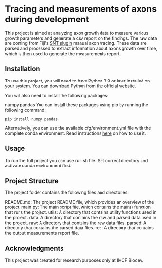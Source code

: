# Tracing and measurements of axons during development
This project is aimed at analyzing axon growth data to measure various growth parameters and generate a csv report on the findings. The raw data are coming from Fiji's [SNT plugin](https://imagej.net/plugins/snt/) manual axon tracing. These data are parsed and processed to extract information about axons growth over time, which is then used to generate the measurements report.

## Installation
To use this project, you will need to have Python 3.9 or later installed on your system. You can download Python from the official website.

You will also need to install the following packages:

numpy
pandas
You can install these packages using pip by running the following command:
```
pip install numpy pandas
```
Alternatively, you can use the available cfg/environment.yml file with the complete conda environment. Read instructions [here](https://conda.io/projects/conda/en/latest/user-guide/tasks/manage-environments.html#creating-an-environment-from-an-environment-yml-file) on how to use it.
## Usage
To run the full project you can use run.sh file. Set correct directory and activate conda environment first.

## Project Structure
The project folder contains the following files and directories:

README.md: The project README file, which provides an overview of the project.
main.py: The main script file, which contains the main() function that runs the project.
utils: A directory that contains utility functions used in the project.
data: A directory that contains the raw and parsed data used in the project.
raw: A directory that contains the raw data files.
parsed: A directory that contains the parsed data files.
res: A directory that contains the output measurements report file.

## Acknowledgments
This project was created for research purposes only at IMCF Biocev.